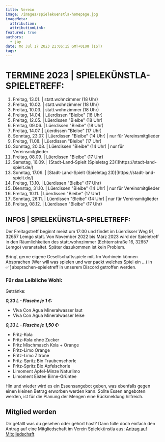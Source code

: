 ```yaml
---
title: Verein
image: /images/spielekuenstla-homepage.jpg
imageMeta:
  attribution:
  attributionLink:
featured: true
authors:
  - jay
date: Mo Jul 17 2023 21:06:15 GMT+0100 (IST)
tags:
---
```


# TERMINE 2023 | SPIELEKÜNSTLA-SPIELETREFF:

<ol id="event-list">
  <li data-date="2023-01-13">Freitag, 13.01. | statt.wohnzimmer (18 Uhr)</li>
  <li data-date="2023-02-10">Freitag, 10.02. | statt.wohnzimmer (18 Uhr)</li>
  <li data-date="2023-03-10">Freitag, 10.03. | statt.wohnzimmer (18 Uhr)</li>
  <li data-date="2023-04-14">Freitag, 14.04. | Lüerdissen "Bleibe" (18 Uhr)</li>
  <li data-date="2023-05-12">Freitag, 12.05. | Lüerdissen "Bleibe" (18 Uhr)</li>
  <li data-date="2023-06-09">Freitag, 09.06. | Lüerdissen "Bleibe" (18 Uhr)</li>
  <li data-date="2023-07-14">Freitag, 14.07. | Lüerdissen "Bleibe" (17 Uhr)</li>
  <li data-date="2023-07-23">Sonntag, 23.07. | Lüerdissen "Bleibe" (14 Uhr) | nur für Vereinsmitglieder</li>
  <li data-date="2023-08-11">Freitag, 11.08. | Lüerdissen "Bleibe" (17 Uhr)</li>
  <li data-date="2023-08-20">Sonntag, 20.08. | Lüerdissen "Bleibe" (14 Uhr) | nur für Vereinsmitglieder</li>
  <li data-date="2023-09-08">Freitag, 08.09. | Lüerdissen "Bleibe" (17 Uhr)</li>
  <li data-date="2023-09-16">Samstag, 16.09. | [Stadt-Land-Spielt (Spieletag 23)](https://stadt-land-spielt.de/)</li>
  <li data-date="2023-09-17">Sonntag, 17.09. | [Stadt-Land-Spielt (Spieletag 23)](https://stadt-land-spielt.de/)</li>
  <li data-date="2023-10-13">Freitag, 13.10. | Lüerdissen "Bleibe" (17 Uhr)</li>
  <li data-date="2023-10-31">Dienstag, 31.10. | Lüerdissen "Bleibe" (14 Uhr) | nur für Vereinsmitglieder</li>
  <li data-date="2023-11-10">Freitag, 10.11. | Lüerdissen "Bleibe" (17 Uhr)</li>
  <li data-date="2023-11-26">Sonntag, 26.11. | Lüerdissen "Bleibe" (14 Uhr) | nur für Vereinsmitglieder</li>
  <li data-date="2023-12-08">Freitag, 08.12. | Lüerdissen "Bleibe" (17 Uhr)</li>
</ol>
<script>
var today = new Date();
var $eventList = document.getElementById("event-list");
$eventList.querySelectorAll("li").forEach((child) => {
  if (today > new Date(child.dataset.date)) {
    child.remove();
  }
});
</script>


## INFOS | SPIELEKÜNSTLA-SPIELETREFF:
Der Freitagstreff beginnt meist um 17:00 und findet im Lüerdisser Weg 91, 32657 Lemgo statt. 
Von November 2022 bis März 2023 wird der Spieletreff in den Räumlichkeiten des statt.wohnzimmer (Echternstraße 16, 32657 Lemgo) veranstaltet.
Später dazukommen ist kein Problem. 

Bringt gerne eigene Gesellschaftsspiele mit. Im Vorhinein können Absprachen (Wer will was spielen und wer packt welches Spiel ein ...) in ⁠✅┊absprachen-spieletreff in unserem Discord getroffen werden.


### Für das Leibliche Wohl: 
Getränke:

___0,33 L - Flasche je 1 €:___
  * Viva Con Agua Mineralwasser laut
  * Viva Con Agua Mineralwasser leise

___0,33 L - Flasche je 1,50 €:___
  * Fritz-Kola
  * Fritz-Kola ohne Zucker
  * Fritz Mischmasch Kola + Orange
  * Fritz-Limo Orange
  * Fritz-Limo Zitrone
  * Fritz-Spritz Bio Traubenschorle
  * Fritz-Spritz Bio Apfelschorle
  * Limoment Apfel-Minze Naturlimo
  * Limoment Eistee Birne-Grüntee

Hin und wieder wird es ein Essensangebot geben, was ebenfalls gegen einen kleinen Betrag erworben werden kann.
Sollte Essen angeboten werden, ist für die Planung der Mengen eine Rückmeldung hilfreich.


## Mitglied werden

Dir gefällt was du gesehen oder gehört hast? Dann fülle doch einfach den Antrag auf eine Mitgliedschaft im Verein Spielekünstla aus:
<a href="/mitgliedsantrag_spielekuenstla.pdf">Antrag auf Mitgliedschaft</a>
